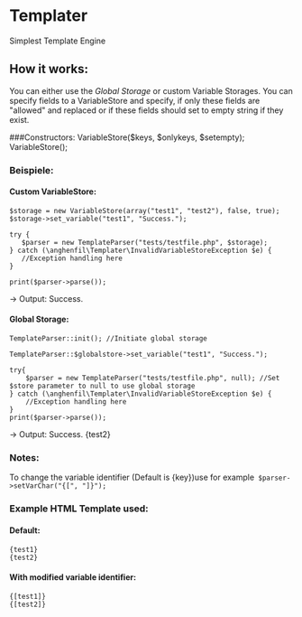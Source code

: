# Templater
Simplest Template Engine

## How it works:
You can either use the *Global Storage* or custom Variable Storages. You can specify fields to a VariableStore and specify, if only these fields are "allowed" and replaced or if these fields should set to empty string if they exist.

###Constructors:
VariableStore($keys, $onlykeys, $setempty);
VariableStore();
### Beispiele:
#### Custom VariableStore:
```
$storage = new VariableStore(array("test1", "test2"), false, true);
$storage->set_variable("test1", "Success.");

try {
   $parser = new TemplateParser("tests/testfile.php", $storage);
} catch (\anghenfil\Templater\InvalidVariableStoreException $e) {
   //Exception handling here
}

print($parser->parse());
```
-> Output: Success.

#### Global Storage:
```
TemplateParser::init(); //Initiate global storage

TemplateParser::$globalstore->set_variable("test1", "Success.");

try{
    $parser = new TemplateParser("tests/testfile.php", null); //Set $store parameter to null to use global storage
} catch (\anghenfil\Templater\InvalidVariableStoreException $e) {
    //Exception handling here
}
print($parser->parse());
```
-> Output: Success. {test2}
### Notes:
To change the variable identifier (Default is {key})use for example```
$parser->setVarChar("{[", "]}");```

### Example HTML Template used:
#### Default:
```
{test1}
{test2}
```
#### With modified variable identifier: 
```
{[test1]}
{[test2]}
```